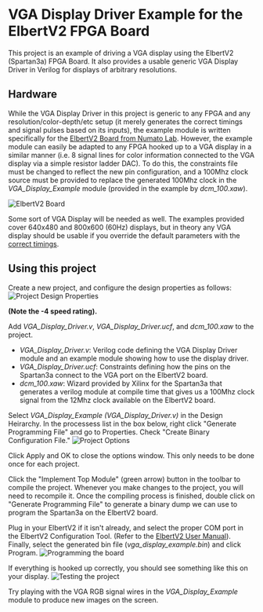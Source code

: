 # VGA Display Driver Example for the ElbertV2 FPGA Board
This project is an example of driving a VGA display using the ElbertV2 (Spartan3a) FPGA Board. It also provides a usable generic VGA Display Driver in Verilog for displays of arbitrary resolutions.

## Hardware
While the VGA Display Driver in this project is generic to any FPGA and any resolution/color-depth/etc setup (it merely generates the correct timings and signal pulses based on its inputs), the example module is written specifically for the [ElbertV2 Board from Numato Lab](https://numato.com/product/elbert-v2-spartan-3a-fpga-development-board). However, the example module can easily be adapted to any FPGA hooked up to a VGA display in a similar manner (i.e. 8 signal lines for color information connected to the VGA display via a simple resistor ladder DAC). To do this, the constraints file must be changed to reflect the new pin configuration, and a 100Mhz clock source must be provided to replace the generated 100Mhz clock in the _VGA_Display_Example_ module (provided in the example by _dcm_100.xaw_).

![ElbertV2 Board](https://numato.com/help/wp-content/uploads/2016/03/elbertv2_4__09811.1437703972.1280.1280-e1459217096649.jpg)

Some sort of VGA Display will be needed as well. The examples provided cover 640x480 and 800x600 (60Hz) displays, but in theory any VGA display should be usable if you override the default parameters with the [correct timings](https://www.epanorama.net/faq/vga2rgb/calc.html).

## Using this project
Create a new project, and configure the design properties as follows:
![Project Design Properties](https://i.imgur.com/rxClI8z.png)

__(Note the -4 speed rating).__

Add _VGA_Display_Driver.v_, _VGA_Display_Driver.ucf_, and _dcm_100.xaw_ to the project.

* _VGA_Display_Driver.v_: Verilog code defining the VGA Display Driver module and an example module showing how to use the display driver.
* _VGA_Display_Driver.ucf_: Constraints defining how the pins on the Spartan3a connect to the VGA port on the ElbertV2 board.
* _dcm_100.xaw_: Wizard provided by Xilinx for the Spartan3a that generates a verilog module at compile time that gives us a 100Mhz clock signal from the 12Mhz clock available on the ElbertV2 board.

Select _VGA_Display_Example (VGA_Display_Driver.v)_ in the Design Heirarchy. In the processess list in the box below, right click "Generate Programming File" and go to Properties. Check "Create Binary Configuration File."
![Project Options](https://i.imgur.com/QG1aHdb.png)

Click Apply and OK to close the options window. This only needs to be done once for each project.

Click the "Implement Top Module" (green arrow) button in the toolbar to compile the project. Whenever you make changes to the project, you will need to recompile it. Once the compiling process is finished, double click on "Generate Programming File" to generate a binary dump we can use to program the Spartan3a on the ElbertV2 board.

Plug in your ElbertV2 if it isn't already, and select the proper COM port in the ElbertV2 Configuration Tool. (Refer to the [ElbertV2 User Manual](https://numato.com/docs/elbert-v2-spartan-3a-fpga-development-board/)). Finally, select the generated bin file (_vga_display_example.bin_) and click Program. 
![Programming the board](https://i.imgur.com/V20n1Lu.png)

If everything is hooked up correctly, you should see something like this on your display.
![Testing the project](https://i.imgur.com/8SizvzJ.jpg)

Try playing with the VGA RGB signal wires in the _VGA_Display_Example_ module to produce new images on the screen.
